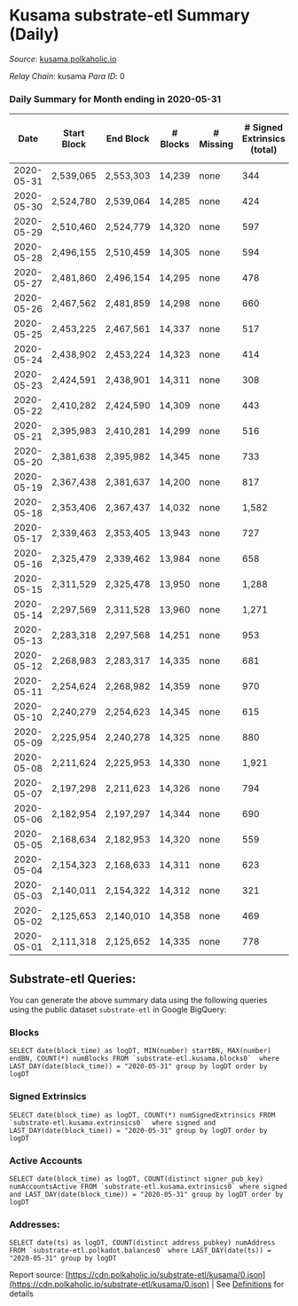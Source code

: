 # Kusama substrate-etl Summary (Daily)

_Source_: [kusama.polkaholic.io](https://kusama.polkaholic.io)

*Relay Chain*: kusama
*Para ID*: 0



### Daily Summary for Month ending in 2020-05-31


| Date | Start Block | End Block | # Blocks | # Missing | # Signed Extrinsics (total) | # Active Accounts | # Addresses with Balances | # Events | # Transfers | # XCM Transfers In | # XCM Transfers Out |
| ---- | ----------- | --------- | -------- | --------- | --------------------------- | ----------------- | ------------------------- | -------- | ----------- | ------------------ | ------------------- |
| 2020-05-31 | 2,539,065 | 2,553,303 | 14,239 | none  | 344 | 195 | 10,053 | 47,171 | 136 ($6,863,202.35) |   |   |
| 2020-05-30 | 2,524,780 | 2,539,064 | 14,285 | none  | 424 | 199 |  | 47,002 | 200 ($7,401,422.25) |   |   |
| 2020-05-29 | 2,510,460 | 2,524,779 | 14,320 | none  | 597 | 298 |  | 52,603 | 241 ($25,846,634.85) |   |   |
| 2020-05-28 | 2,496,155 | 2,510,459 | 14,305 | none  | 594 | 253 |  | 48,732 | 175 ($18,545,868.59) |   |   |
| 2020-05-27 | 2,481,860 | 2,496,154 | 14,295 | none  | 478 | 245 |  | 47,782 | 216 ($41,714,809.48) |   |   |
| 2020-05-26 | 2,467,562 | 2,481,859 | 14,298 | none  | 660 | 234 |  | 47,481 | 327 ($11,518,512.46) |   |   |
| 2020-05-25 | 2,453,225 | 2,467,561 | 14,337 | none  | 517 | 233 |  | 47,777 | 252 ($7,262,609.40) |   |   |
| 2020-05-24 | 2,438,902 | 2,453,224 | 14,323 | none  | 414 | 197 |  | 46,572 | 168 ($16,447,414.23) |   |   |
| 2020-05-23 | 2,424,591 | 2,438,901 | 14,311 | none  | 308 | 166 |  | 45,880 | 121 ($37,688,195.55) |   |   |
| 2020-05-22 | 2,410,282 | 2,424,590 | 14,309 | none  | 443 | 216 |  | 47,811 | 144 ($22,592,513.76) |   |   |
| 2020-05-21 | 2,395,983 | 2,410,281 | 14,299 | none  | 516 | 257 |  | 48,760 | 211 ($88,865,660.78) |   |   |
| 2020-05-20 | 2,381,638 | 2,395,982 | 14,345 | none  | 733 | 395 |  | 48,084 | 442 ($22,967,649.56) |   |   |
| 2020-05-19 | 2,367,438 | 2,381,637 | 14,200 | none  | 817 | 367 |  | 48,564 | 492 ($74,429,581.50) |   |   |
| 2020-05-18 | 2,353,406 | 2,367,437 | 14,032 | none  | 1,582 | 571 |  | 52,481 | 1,063 ($21,840,411.96) |   |   |
| 2020-05-17 | 2,339,463 | 2,353,405 | 13,943 | none  | 727 | 443 |  | 46,832 | 511 ($14,825,099.48) |   |   |
| 2020-05-16 | 2,325,479 | 2,339,462 | 13,984 | none  | 658 | 311 |  | 45,703 | 393 ($17,498,353.45) |   |   |
| 2020-05-15 | 2,311,529 | 2,325,478 | 13,950 | none  | 1,288 | 567 |  | 48,934 | 742 ($96,187,464.25) |   |   |
| 2020-05-14 | 2,297,569 | 2,311,528 | 13,960 | none  | 1,271 | 542 |  | 57,659 | 682 ($83,711,487.62) |   |   |
| 2020-05-13 | 2,283,318 | 2,297,568 | 14,251 | none  | 953 | 488 |  | 48,796 | 552 ($50,705,977.98) |   |   |
| 2020-05-12 | 2,268,983 | 2,283,317 | 14,335 | none  | 681 | 319 |  | 47,025 | 376 ($13,794,350.34) |   |   |
| 2020-05-11 | 2,254,624 | 2,268,982 | 14,359 | none  | 970 | 431 |  | 47,781 | 523 ($27,641,527.61) |   |   |
| 2020-05-10 | 2,240,279 | 2,254,623 | 14,345 | none  | 615 | 250 |  | 46,617 | 347 ($82,837,498.28) |   |   |
| 2020-05-09 | 2,225,954 | 2,240,278 | 14,325 | none  | 880 | 510 |  | 47,705 | 578 ($30,897,557.94) |   |   |
| 2020-05-08 | 2,211,624 | 2,225,953 | 14,330 | none  | 1,921 | 554 |  | 54,040 | 1,432 ($38,691,691.57) |   |   |
| 2020-05-07 | 2,197,298 | 2,211,623 | 14,326 | none  | 794 | 315 |  | 46,949 | 454 ($15,789,992.99) |   |   |
| 2020-05-06 | 2,182,954 | 2,197,297 | 14,344 | none  | 690 | 357 |  | 48,385 | 385 ($60,358,435.42) |   |   |
| 2020-05-05 | 2,168,634 | 2,182,953 | 14,320 | none  | 559 | 264 |  | 45,935 | 335 ($77,828,763.22) |   |   |
| 2020-05-04 | 2,154,323 | 2,168,633 | 14,311 | none  | 623 | 287 |  | 46,487 | 297 ($68,839,771.29) |   |   |
| 2020-05-03 | 2,140,011 | 2,154,322 | 14,312 | none  | 321 | 147 |  | 45,027 | 154 ($1,261,936.30) |   |   |
| 2020-05-02 | 2,125,653 | 2,140,010 | 14,358 | none  | 469 | 225 |  | 44,609 | 305 ($38,852,862.07) |   |   |
| 2020-05-01 | 2,111,318 | 2,125,652 | 14,335 | none  | 778 | 398 |  | 46,298 | 504 ($107,163,852.90) |   |   |

## Substrate-etl Queries:
You can generate the above summary data using the following queries using the public dataset `substrate-etl` in Google BigQuery:


### Blocks
```
SELECT date(block_time) as logDT, MIN(number) startBN, MAX(number) endBN, COUNT(*) numBlocks FROM `substrate-etl.kusama.blocks0`  where LAST_DAY(date(block_time)) = "2020-05-31" group by logDT order by logDT
```


### Signed Extrinsics
```
SELECT date(block_time) as logDT, COUNT(*) numSignedExtrinsics FROM `substrate-etl.kusama.extrinsics0`  where signed and LAST_DAY(date(block_time)) = "2020-05-31" group by logDT order by logDT
```


### Active Accounts
```
SELECT date(block_time) as logDT, COUNT(distinct signer_pub_key) numAccountsActive FROM `substrate-etl.kusama.extrinsics0` where signed and LAST_DAY(date(block_time)) = "2020-05-31" group by logDT order by logDT
```


### Addresses:
```
SELECT date(ts) as logDT, COUNT(distinct address_pubkey) numAddress FROM `substrate-etl.polkadot.balances0` where LAST_DAY(date(ts)) = "2020-05-31" group by logDT
```



Report source: [https://cdn.polkaholic.io/substrate-etl/kusama/0.json](https://cdn.polkaholic.io/substrate-etl/kusama/0.json) | See [Definitions](/DEFINITIONS.md) for details
